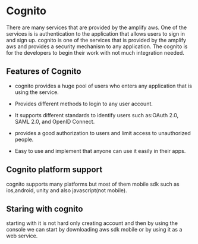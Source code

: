 # Cognito

There are many services that are provided by the amplify aws. One of the services is is authentication to the application that allows users to sign in and sign up. cognito is one of the services that is provided by the amplify aws and provides a security mechanism to any application. The cognito is for the developers to begin their work with not much integration needed. 

## Features of Cognito

* cognito provides a huge pool of users who enters any application that is using the service. 

* Provides different methods to login to any user account. 
* It supports different standards to identify users such as:OAuth 2.0, SAML 2.0, and OpenID Connect.
* provides a good authorization to users and limit access to unauthorized people.
* Easy to use and implement that anyone can use it easily in their apps.

## Cognito platform support
cognito supports many platforms but most of them mobile sdk such as ios,android, unity and also javascript(not mobile).

## Staring with cognito
starting with it is not hard only creating account and then by using the console we can start by downloading aws sdk mobile or by using it as a web service.

